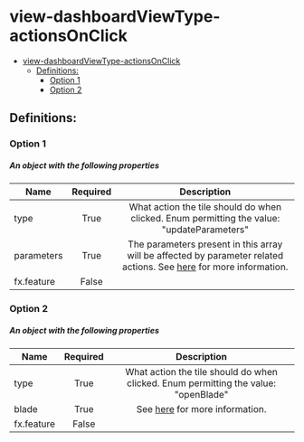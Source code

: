 <a name="view-dashboardviewtype-actionsonclick"></a>
# view-dashboardViewType-actionsOnClick
* [view-dashboardViewType-actionsOnClick](#view-dashboardviewtype-actionsonclick)
    * [Definitions:](#view-dashboardviewtype-actionsonclick-definitions)
        * [Option 1](#view-dashboardviewtype-actionsonclick-definitions-option-1)
        * [Option 2](#view-dashboardviewtype-actionsonclick-definitions-option-2)

<a name="view-dashboardviewtype-actionsonclick-definitions"></a>
## Definitions:
<a name="view-dashboardviewtype-actionsonclick-definitions-option-1"></a>
### Option 1
<a name="view-dashboardviewtype-actionsonclick-definitions-option-1-an-object-with-the-following-properties"></a>
##### An object with the following properties
| Name | Required | Description
| ---|:--:|:--:|
|type|True|What action the tile should do when clicked. Enum permitting the value: "updateParameters"
|parameters|True|The parameters present in this array will be affected by parameter related actions.  See [here](dx-view-dashboardViewType-parametersValues.md) for more information.
|fx.feature|False|
<a name="view-dashboardviewtype-actionsonclick-definitions-option-2"></a>
### Option 2
<a name="view-dashboardviewtype-actionsonclick-definitions-option-2-an-object-with-the-following-properties-1"></a>
##### An object with the following properties
| Name | Required | Description
| ---|:--:|:--:|
|type|True|What action the tile should do when clicked. Enum permitting the value: "openBlade"
|blade|True|See [here](dx-view-dashboardViewType-bladeReference.md) for more information.
|fx.feature|False|
